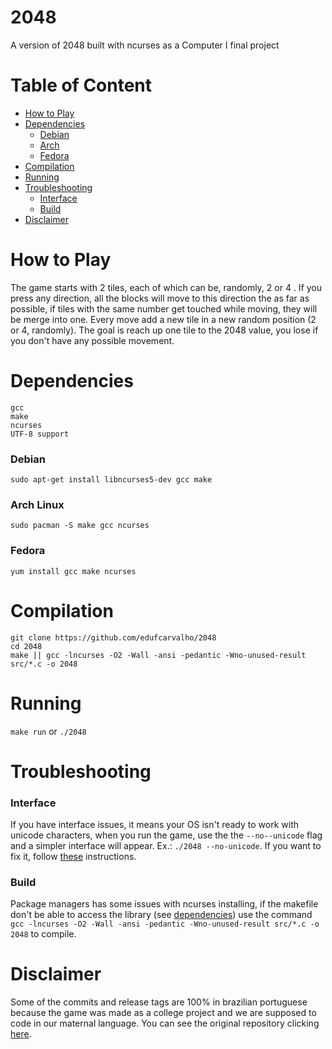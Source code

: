 # 2048
A version of 2048 built with ncurses as a Computer I final project

# Table of Content

- [How to Play](#how-to-play)
- [Dependencies](#dependencies)
  - [Debian](#debian)
  - [Arch](#arch-linux)
  - [Fedora](#fedora)
- [Compilation](#compilation)
- [Running](#running)
- [Troubleshooting](#troubleshooting)
  - [Interface](#interface)
  - [Build](#build)
- [Disclaimer](#disclaimer)

# How to Play

The game starts with 2 tiles, each of which can be, randomly, 2 or 4 . If you press any direction, all the blocks will move to this direction the as far as possible, if tiles with the same number get touched while moving, they will be merge into one. Every move add a new tile in a new random position (2 or 4, randomly).
The goal is reach up one tile to the 2048 value, you lose if you don't have any possible movement.

# Dependencies
```
gcc
make
ncurses
UTF-8 support
```
### Debian

`sudo apt-get install libncurses5-dev gcc make`

### Arch Linux
`sudo pacman -S make gcc ncurses`

### Fedora
 `yum install gcc make ncurses`

# Compilation
```
git clone https://github.com/edufcarvalho/2048
cd 2048
make || gcc -lncurses -O2 -Wall -ansi -pedantic -Wno-unused-result src/*.c -o 2048
```

# Running

`make run` or `./2048`

# Troubleshooting

### Interface

If you have interface issues, it means your OS isn't ready to work with unicode characters, when you run the game, use the the `--no--unicode` flag and a simpler interface will appear. Ex.: `./2048 --no-unicode`. If you want to fix it, follow [these](https://wiki.archlinux.org/index.php/Locale#Setting_the_locale) instructions.

### Build

Package managers has some issues with ncurses installing, if the makefile don't be able to access the library (see [dependencies](#dependencies)) use the command `gcc -lncurses -O2 -Wall -ansi -pedantic -Wno-unused-result src/*.c -o 2048` to compile.

# Disclaimer

Some of the commits and release tags are 100% in brazilian portuguese because the game was made as a college project and we are supposed to code in our maternal language. You can see the original repository clicking [here](https://github.com/C1-UFRJ-G2/Trabalho-1-de-Comp-1-2020-PLE---2048).
